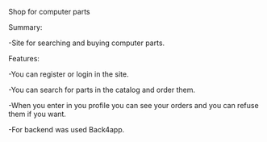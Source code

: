Shop for computer parts

Summary:

-Site for searching and buying computer parts.

Features:

-You can register or login in the site.

-You can search for parts in the catalog and order them.

-When you enter in you profile you can see your orders and you can refuse them if you want.

-For backend was used Back4app.
